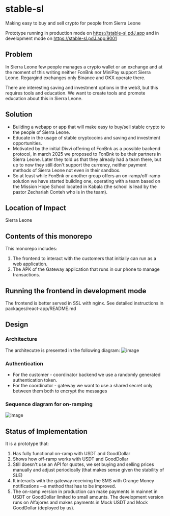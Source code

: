 # stable-sl

Making easy to buy and sell crypto for people from Sierra Leone

Prototype running in production mode on <https://stable-sl.pdJ.app> and in
development mode on <https://stable-sl.pdJ.app:9001>

## Problem

In Sierra Leone few people manages a crypto wallet or an exchange and at the
moment of this writing neither FonBnk nor MiniPay support Sierra Leone.
Regargind exchanges only Binance and OKX operate there.

There are interesting saving and investment options in the web3, but this
requires tools and education. We want to create tools and promote education
about this in Sierra Leone.

## Solution

* Building a webapp or app that will make easy to buy/sell stable crypto
  to the people of Sierra Leone.
* Educate in the usage of stable cryptocoins and saving and investment
  opportunities.
* Motivated by the initial Divvi offering of FonBnk
  as a possible backend protocol, in march 2025 we proposed to FonBnk to be
  their partners in Sierra Leone. Later they told us that they already
  had a team there, but up to now they still don't support the currency,
  neither payment methods of Sierra Leone not even in their sandbox.
* So at least while FonBnk or another group offers an on-ramp/off-ramp 
  solution we have started building one, operating with a team based on the
  Mission Hope School located in Kabala (the school is lead by the pastor
  Zechariah Conteh who is in the team).

## Location of Impact

Sierra Leone

## Contents of this monorepo

This monorepo includes:
1. The frontend to interact with the customers that initially can run as a
   web application.
2. The APK of the Gateway application that runs in our phone to manage
   transactions.

## Running the frontend in development mode

The frontend is better served in SSL with nginx.  See detailed
instructions in packages/react-app/README.md


## Design

### Architecture

The architecutre is presented in the following diagram:
![image](https://github.com/user-attachments/assets/80ffc94c-3447-4024-881e-8c843a23b4ba)

### Authentication

* For the customer - coordinator backend we use a randomly generated 
  authentication token.
* For the coordinator - gateway we want to use a shared secret only between
  them both to encrypt the messages

### Sequence diagram for on-ramping

![image](https://github.com/user-attachments/assets/5dfa4e46-2945-4feb-90f3-dec01e0b8501)


## Status of Implementation

It is a prototype that:
1. Has fully functional on-ramp with USDT and GoodDollar
2. Shows how off-ramp works with USDT and GoodDollar
3. Still doesn't use an API for quotes, we set buying and selling prices
   manually and adjust periodically (that makes sense given the stability
   of SLE)
4. It interacts with the gateway receiving the SMS with Orange Money
   notifications --a method that has to be improved.
5. The on-ramp version in production can make payments in mainnet in USDT
   or GoodDollar limited to small amounts.
   The development version runs on Alfajores and makes payments in
   Mock USDT and Mock GoodDollar (deployed by us).

